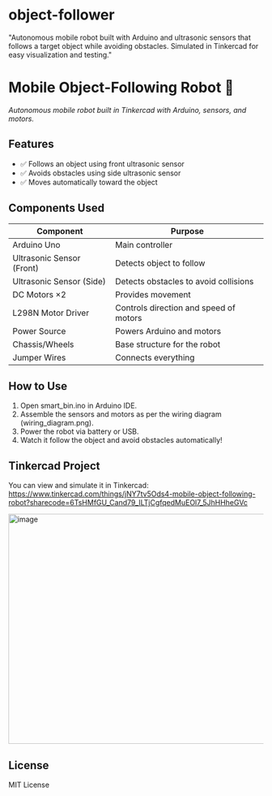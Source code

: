 # object-follower
"Autonomous mobile robot built with Arduino and ultrasonic sensors that follows a target object while avoiding obstacles. Simulated in Tinkercad for easy visualization and testing."
# Mobile Object-Following Robot 🤖

*Autonomous mobile robot built in Tinkercad with Arduino, sensors, and motors.*

## Features
- ✅ Follows an object using front ultrasonic sensor
- ✅ Avoids obstacles using side ultrasonic sensor
- ✅ Moves automatically toward the object

## Components Used
| Component                    | Purpose                                                                 |
|-------------------------------|-------------------------------------------------------------------------|
| Arduino Uno                   | Main controller                                                          |
| Ultrasonic Sensor (Front)      | Detects object to follow                                               |
| Ultrasonic Sensor (Side)       | Detects obstacles to avoid collisions                                   |
| DC Motors ×2                   | Provides movement                                                       |
| L298N Motor Driver             | Controls direction and speed of motors                                   |
| Power Source                   | Powers Arduino and motors                                               |
| Chassis/Wheels                 | Base structure for the robot                                           |
| Jumper Wires                   | Connects everything                                                    |

## How to Use
1. Open smart_bin.ino in Arduino IDE.
2. Assemble the sensors and motors as per the wiring diagram (wiring_diagram.png).
3. Power the robot via battery or USB.
4. Watch it follow the object and avoid obstacles automatically!

## Tinkercad Project
You can view and simulate it in Tinkercad:  
https://www.tinkercad.com/things/jNY7tv5Ods4-mobile-object-following-robot?sharecode=6TsHMfGU_Cand79_ILTjCgfqedMuEOl7_5JhHHheGVc


<img width="725" height="453" alt="image" src="https://github.com/user-attachments/assets/24434f22-370b-46f1-b625-0380d4ff2a90" />


## License
MIT License
